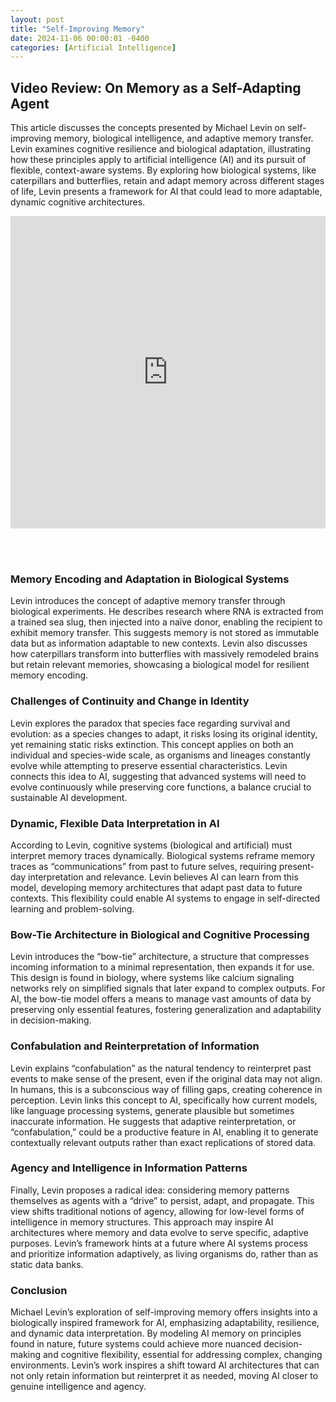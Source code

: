 ```yaml
---
layout: post
title: "Self-Improving Memory"
date: 2024-11-06 00:00:01 -0400
categories: [Artificial Intelligence]
---
```

## Video Review: On Memory as a Self-Adapting Agent

This article discusses the concepts presented by Michael Levin on self-improving memory, biological intelligence, and adaptive memory transfer. Levin examines cognitive resilience and biological adaptation, illustrating how these principles apply to artificial intelligence (AI) and its pursuit of flexible, context-aware systems. By exploring how biological systems, like caterpillars and butterflies, retain and adapt memory across different stages of life, Levin presents a framework for AI that could lead to more adaptable, dynamic cognitive architectures.

<iframe width="100%" height="500px" src="https://www.youtube.com/embed/DdXcV3dXa_4?si=itP1MGez-xanL0P8" title="YouTube video player" frameborder="0" allow="accelerometer; autoplay; clipboard-write; encrypted-media; gyroscope; picture-in-picture; web-share" referrerpolicy="strict-origin-when-cross-origin" allowfullscreen></iframe>

<br><br>
###  Memory Encoding and Adaptation in Biological Systems

Levin introduces the concept of adaptive memory transfer through biological experiments. He describes research where RNA is extracted from a trained sea slug, then injected into a naïve donor, enabling the recipient to exhibit memory transfer. This suggests memory is not stored as immutable data but as information adaptable to new contexts. Levin also discusses how caterpillars transform into butterflies with massively remodeled brains but retain relevant memories, showcasing a biological model for resilient memory encoding.

### Challenges of Continuity and Change in Identity

Levin explores the paradox that species face regarding survival and evolution: as a species changes to adapt, it risks losing its original identity, yet remaining static risks extinction. This concept applies on both an individual and species-wide scale, as organisms and lineages constantly evolve while attempting to preserve essential characteristics. Levin connects this idea to AI, suggesting that advanced systems will need to evolve continuously while preserving core functions, a balance crucial to sustainable AI development.

### Dynamic, Flexible Data Interpretation in AI

According to Levin, cognitive systems (biological and artificial) must interpret memory traces dynamically. Biological systems reframe memory traces as “communications” from past to future selves, requiring present-day interpretation and relevance. Levin believes AI can learn from this model, developing memory architectures that adapt past data to future contexts. This flexibility could enable AI systems to engage in self-directed learning and problem-solving.

### Bow-Tie Architecture in Biological and Cognitive Processing

Levin introduces the “bow-tie” architecture, a structure that compresses incoming information to a minimal representation, then expands it for use. This design is found in biology, where systems like calcium signaling networks rely on simplified signals that later expand to complex outputs. For AI, the bow-tie model offers a means to manage vast amounts of data by preserving only essential features, fostering generalization and adaptability in decision-making.

### Confabulation and Reinterpretation of Information

Levin explains “confabulation” as the natural tendency to reinterpret past events to make sense of the present, even if the original data may not align. In humans, this is a subconscious way of filling gaps, creating coherence in perception. Levin links this concept to AI, specifically how current models, like language processing systems, generate plausible but sometimes inaccurate information. He suggests that adaptive reinterpretation, or “confabulation,” could be a productive feature in AI, enabling it to generate contextually relevant outputs rather than exact replications of stored data.

### Agency and Intelligence in Information Patterns

Finally, Levin proposes a radical idea: considering memory patterns themselves as agents with a “drive” to persist, adapt, and propagate. This view shifts traditional notions of agency, allowing for low-level forms of intelligence in memory structures. This approach may inspire AI architectures where memory and data evolve to serve specific, adaptive purposes. Levin’s framework hints at a future where AI systems process and prioritize information adaptively, as living organisms do, rather than as static data banks.

### Conclusion

Michael Levin’s exploration of self-improving memory offers insights into a biologically inspired framework for AI, emphasizing adaptability, resilience, and dynamic data interpretation. By modeling AI memory on principles found in nature, future systems could achieve more nuanced decision-making and cognitive flexibility, essential for addressing complex, changing environments. Levin’s work inspires a shift toward AI architectures that can not only retain information but reinterpret it as needed, moving AI closer to genuine intelligence and agency.

